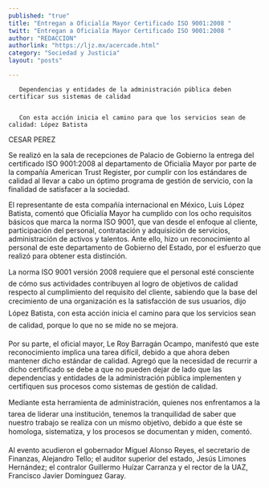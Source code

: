 ```yaml
---
published: "true"
title: "Entregan a Oficialía Mayor Certificado ISO 9001:2008 "
twitt: "Entregan a Oficialía Mayor Certificado ISO 9001:2008 "
author: "REDACCION"
authorlink: "https://ljz.mx/acercade.html"
category: "Sociedad y Justicia"
layout: "posts"

---
```



  
    
       Dependencias y entidades de la administración pública deben certificar sus sistemas de calidad
    
    
       Con esta acción inicia el camino para que los servicios sean de calidad: López Batista
    
  



  CESAR PEREZ



  Se realizó en la sala de recepciones de Palacio de Gobierno la entrega del certificado ISO 9001:2008 al departamento de Oficialía Mayor por parte de la compañía American Trust Register, por cumplir con los estándares de calidad al llevar a cabo un óptimo programa de gestión de servicio, con la finalidad de satisfacer a la sociedad.



 

  El representante de esta compañía internacional en México, Luis López Batista, comentó que Oficialía Mayor ha cumplido con los ocho requisitos básicos que marca la norma ISO 9001, que van desde el enfoque al cliente, participación del personal, contratación y adquisición de servicios, administración de activos y talentos. Ante ello, hizo un reconocimiento al personal de este departamento de Gobierno del Estado, por el esfuerzo que realizó para obtener esta distinción.



  La norma ISO 9001 versión 2008 requiere que el personal esté consciente de cómo sus actividades contribuyen al logro de objetivos de calidad respecto al cumplimiento del requisito del cliente, sabiendo que la base del crecimiento de una organización es la satisfacción de sus usuarios, dijo López Batista, con esta acción inicia el camino para que los servicios sean de calidad, porque lo que no se mide no se mejora.



  Por su parte, el oficial mayor, Le Roy Barragán Ocampo, manifestó que este reconocimiento implica una tarea difícil, debido a que ahora deben mantener dicho estándar de calidad. Agregó que la necesidad de recurrir a dicho certificado se debe a que no pueden dejar de lado que las dependencias y entidades de la administración pública implementen y certifiquen sus procesos como sistemas de gestión de calidad.



  Mediante esta herramienta de administración, quienes nos enfrentamos a la tarea de liderar una institución, tenemos la tranquilidad de saber que nuestro trabajo se realiza con un mismo objetivo, debido a que éste se homologa, sistematiza, y los procesos se documentan y miden, comentó.



  Al evento acudieron el gobernador Miguel Alonso Reyes, el secretario de Finanzas, Alejandro Tello; el auditor superior del estado, Jesús Limones Hernández; el contralor Guillermo Huízar Carranza y el rector de la UAZ, Francisco Javier Domínguez Garay.


